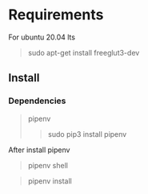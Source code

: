 # Requirements

For ubuntu 20.04 lts
> sudo apt-get install freeglut3-dev


## Install

### Dependencies
> pipenv
>> sudo pip3 install pipenv 

After install pipenv
> pipenv shell

> pipenv install